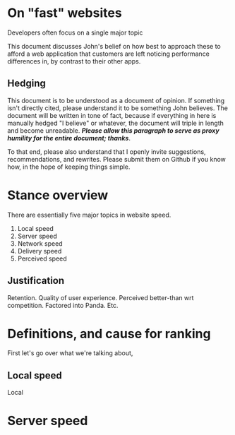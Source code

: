 # On "fast" websites

Developers often focus on a single major topic

This document discusses John's belief on how best to approach these to afford a web application that customers are left
noticing performance differences in, by contrast to their other apps.



## Hedging

This document is to be understood as a document of opinion.  If something isn't directly cited, please understand it to
be something John believes.  The document will be written in tone of fact, because if everything in here is manually
hedged "I believe" or whatever, the document will triple in length and become unreadable.  ***Please allow this
paragraph to serve as proxy humility for the entire document; thanks***.

To that end, please also understand that I openly invite suggestions, recommendations, and rewrites.  Please submit them
on Github if you know how, in the hope of keeping things simple.



# Stance overview

There are essentially five major topics in website speed.

1. Local speed
1. Server speed
1. Network speed
1. Delivery speed
1. Perceived speed



## Justification

Retention.  Quality of user experience.  Perceived better-than wrt competition.  Factored into Panda.  Etc.



# Definitions, and cause for ranking

First let's go over what we're talking about,


## Local speed

Local



# Server speed